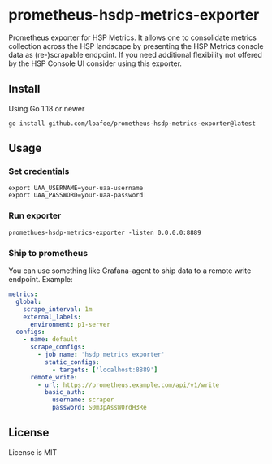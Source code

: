 # prometheus-hsdp-metrics-exporter

Prometheus exporter for HSP Metrics. It allows one to consolidate metrics collection across the HSP landscape by
presenting the HSP Metrics console data as (re-)scrapable endpoint. If you need additional flexibility not
offered by the HSP Console UI consider using this exporter.

## Install

Using Go 1.18 or newer

```shell
go install github.com/loafoe/prometheus-hsdp-metrics-exporter@latest
```

## Usage

### Set credentials

```shell
export UAA_USERNAME=your-uaa-username
export UAA_PASSWORD=your-uaa-password
```

### Run exporter

```shell
promethues-hsdp-metrics-exporter -listen 0.0.0.0:8889
```

### Ship to prometheus

You can use something like Grafana-agent to ship data to a remote write endpoint. Example:

```yml
metrics:
  global:
    scrape_interval: 1m
    external_labels:
      environment: p1-server
  configs:
    - name: default
      scrape_configs:
        - job_name: 'hsdp_metrics_exporter'
          static_configs:
            - targets: ['localhost:8889']
      remote_write:
        - url: https://prometheus.example.com/api/v1/write
          basic_auth:
            username: scraper
            password: S0m3pAssW0rdH3Re
```

## License

License is MIT
